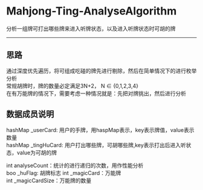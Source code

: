 # Mahjong-Ting-AnalyseAlgorithm
分析一组牌可打出哪些牌来进入听牌状态，以及进入听牌状态时可胡的牌

***
## 思路
通过深度优先遍历，将可组成吃碰的牌先进行剔除，然后在简单情况下的进行枚举分析  
常规胡牌时，牌的数量必定满足3N+2， N ∈ {0,1,2,3,4}  
在有万能牌的情况下，需要考虑一种情况就是：先把对牌挑出，然后进行分析


## 数据成员说明
hashMap   _userCard: 用户的手牌，用haspMap表示，key表示牌值，value表示数量    
hashMap   _tingHuCard: 用户打出哪些牌，可胡哪些牌,key表示打出后进入听状态，value为可胡的牌

  
int analyseCount：统计的进行递归的次数，用作性能分析  
boo _huFlag: 胡牌标志
int _magicCard：万能牌  
int _magicCardSize：万能牌的数量
